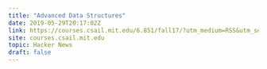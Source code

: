 ```yaml
---
title: "Advanced Data Structures"
date: 2019-05-29T20:17:02Z
link: https://courses.csail.mit.edu/6.851/fall17/?utm_medium=RSS&utm_source=hune
site: courses.csail.mit.edu
topic: Hacker News
draft: false
---
```

